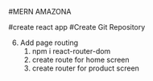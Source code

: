 #MERN AMAZONA

#create react app
#Create Git Repository

6. Add page routing
   1. npm i react-router-dom
   2. create route for home screen
   3. create router for product screen

